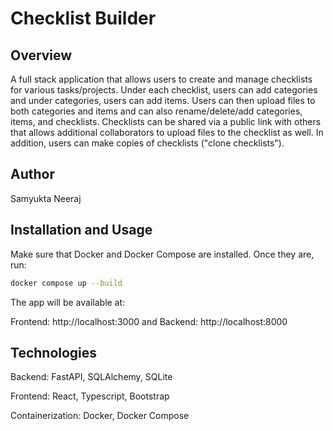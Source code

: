 # Checklist Builder

## Overview
A full stack application that allows users to create and manage checklists for various tasks/projects. Under each checklist, users can add categories and under categories, users can add items. Users can then upload files to both categories and items and can also rename/delete/add categories, items, and checklists. Checklists can be shared via a public link with others that allows additional collaborators to upload files to the checklist as well. In addition, users can make copies of checklists ("clone checklists").

## Author
Samyukta Neeraj

## Installation and Usage
Make sure that Docker and Docker Compose are installed. Once they are, run:
```bash
docker compose up --build
```

The app will be available at:

Frontend: http://localhost:3000 and Backend: http://localhost:8000


## Technologies
Backend: FastAPI, SQLAlchemy, SQLite

Frontend: React, Typescript, Bootstrap

Containerization: Docker, Docker Compose



